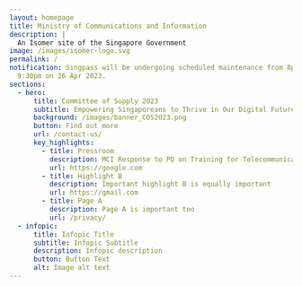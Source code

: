 ```yaml
---
layout: homepage
title: Ministry of Communications and Information
description: |
  An Isomer site of the Singapore Government
image: /images/isomer-logo.svg
permalink: /
notification: Singpass will be undergoing scheduled maintenance from 8pm to
  9:30pm on 26 Apr 2023.
sections:
  - hero:
      title: Committee of Supply 2023
      subtitle: Empowering Singaporeans to Thrive in Our Digital Future
      background: /images/banner_COS2023.png
      button: Find out more
      url: /contact-us/
      key_highlights:
        - title: Pressroom
          description: MCI Response to PQ on Training for Telecommunications Staff
          url: https://google.com
        - title: Highlight B
          description: Important highlight B is equally important
          url: https://gmail.com
        - title: Page A
          description: Page A is important too
          url: /privacy/
  - infopic:
      title: Infopic Title
      subtitle: Infopic Subtitle
      description: Infopic description
      button: Button Text
      alt: Image alt text
---
```

